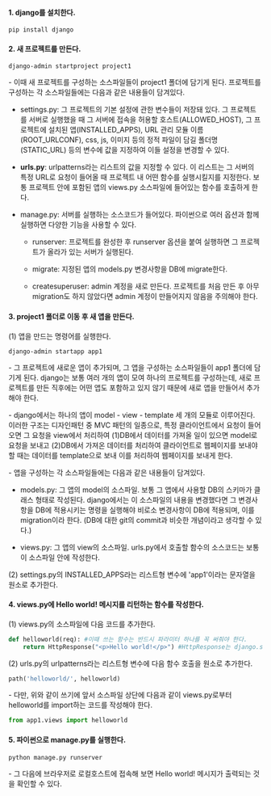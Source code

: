#### 1. django를 설치한다.

```
pip install django
```

#### 2. 새 프로젝트를 만든다.

```
django-admin startproject project1
```

\- 이때 새 프로젝트를 구성하는 소스파일들이 project1 폴더에 담기게 된다. 프로젝트를 구성하는 각 소스파일들에는 다음과 같은 내용들이 담겨있다.

- settings.py: 그 프로젝트의 기본 설정에 관한 변수들이 저장돼 있다. 그 프로젝트를 서버로 실행했을 때 그 서버에 접속을 허용할 호스트(ALLOWED_HOST), 그 프로젝트에 설치된 앱(INSTALLED_APPS), URL 관리 모듈 이름(ROOT_URLCONF), css, js, 이미지 등의 정적 파일이 담길 폴더명(STATIC_URL) 등의 변수에 값을 지정하여 이들 설정을 변경할 수 있다.

- **urls.py**: urlpatterns라는 리스트의 값을 지정할 수 있다. 이 리스트는 그 서버의 특정 URL로 요청이 들어올 때 프로젝트 내 어떤 함수를 실행시킬지를 지정한다. 보통 프로젝트 안에 포함된 앱의 views.py 소스파일에 들어있는 함수를 호출하게 한다.

- manage.py: 서버를 실행하는 소스코드가 들어있다. 파이썬으로 여러 옵션과 함께 실행하면 다양한 기능을 사용할 수 있다.

  - runserver: 프로젝트를 완성한 후 runserver 옵션을 붙여 실행하면 그 프로젝트가 올라가 있는 서버가 실행된다.

  - migrate: 지정된 앱의 models.py 변경사항을 DB에 migrate한다.

  - createsuperuser: admin 계정을 새로 만든다. 프로젝트를 처음 만든 후 아무 migration도 하지 않았다면 admin 계정이 만들어지지 않음을 주의해야 한다.


#### 3. project1 폴더로 이동 후 새 앱을 만든다.

(1) 앱을 만드는 명령어를 실행한다.

```
django-admin startapp app1
```

\- 그 프로젝트에 새로운 앱이 추가되며, 그 앱을 구성하는 소스파일들이 app1 폴더에 담기게 된다. django는 보통 여러 개의 앱이 모여 하나의 프로젝트를 구성하는데, 새로 프로젝트를 만든 직후에는 어떤 앱도 포함하고 있지 않기 때문에 새로 앱을 만들어서 추가해야 한다.

\- django에서는 하나의 앱이 model - view - template 세 개의 모듈로 이루어진다. 이러한 구조는 디자인패턴 중 MVC 패턴의 일종으로, 특정 클라이언트에서 요청이 들어오면 그 요청을 view에서 처리하여 (1)DB에서 데이터를 가져올 일이 있으면 model로 요청을 보내고 (2)DB에서 가져온 데이터를 처리하여 클라이언트로 웹페이지를 보내야 할 때는 데이터를 template으로 보내 이를 처리하여 웹페이지를 보내게 한다.

\- 앱을 구성하는 각 소스파일들에는 다음과 같은 내용들이 담겨있다.

- models.py: 그 앱의 model의 소스파일. 보통 그 앱에서 사용할 DB의 스키마가 클래스 형태로 작성된다. django에서는 이 소스파일의 내용을 변경했다면 그 변경사항을 DB에 적용시키는 명령을 실행해야 비로소 변경사항이 DB에 적용되며, 이를 migration이라 한다. (DB에 대한 git의 commit과 비슷한 개념이라고 생각할 수 있다.)

- views.py: 그 앱의 view의 소스파일. urls.py에서 호출할 함수의 소스코드는 보통 이 소스파일 안에 작성한다.


(2) settings.py의 INSTALLED_APPS라는 리스트형 변수에 'app1'이라는 문자열을 원소로 추가한다.


#### 4. views.py에 Hello world! 메시지를 리턴하는 함수를 작성한다.

(1) views.py의 소스파일에 다음 코드를 추가한다.

```python
def helloworld(req): #이때 쓰는 함수는 반드시 파라미터 하나를 꼭 써줘야 한다. 
    return HttpResponse("<p>Hello world!</p>") #HttpResponse는 django.shorcuts에서 import할 수 있다.
```


(2) urls.py의 urlpatterns라는 리스트형 변수에 다음 함수 호출을 원소로 추가한다.

```python
path('helloworld/', helloworld) 
```

\- 다만, 위와 같이 쓰기에 앞서 소스파일 상단에 다음과 같이 views.py로부터 helloworld를 import하는 코드를 작성해야 한다.

```python
from app1.views import helloworld
```



#### 5. 파이썬으로 manage.py를 실행한다.

```
python manage.py runserver
```

\- 그 다음에 브라우저로 로컬호스트에 접속해 보면 Hello world! 메시지가 출력되는 것을 확인할 수 있다.
